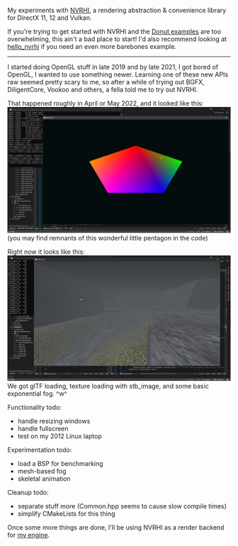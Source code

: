 
My experiments with [NVRHI](https://github.com/NVIDIAGameWorks/nvrhi), a rendering abstraction & convenience library for DirectX 11, 12 and Vulkan.

If you're trying to get started with NVRHI and the [Donut examples](https://github.com/NVIDIAGameWorks/donut_examples) are too overwhelming, this ain't a bad place to start! I'd also recommend looking at [hello_nvrhi](https://github.com/Aeva/hello_nvrhi) if you need an even more barebones example.

--------------

I started doing OpenGL stuff in late 2019 and by late 2021, I got bored of OpenGL, I wanted to use something newer. Learning one of these new APIs raw seemed pretty scary to me, so after a while of trying out BGFX, DiligentCore, Vookoo and others, a fella told me to try out NVRHI.

That happened roughly in April or May 2022, and it looked like this:
![](docs/May2022.jpg)
(you may find remnants of this wonderful little pentagon in the code)

Right now it looks like this:
![](docs/August2022.jpg)
We got glTF loading, texture loading with stb_image, and some basic exponential fog. ^w^

Functionality todo:
* handle resizing windows
* handle fullscreen
* test on my 2012 Linux laptop

Experimentation todo:
* load a BSP for benchmarking
* mesh-based fog
* skeletal animation

Cleanup todo:
* separate stuff more (Common.hpp seems to cause slow compile times)
* simplify CMakeLists for this thing

Once some more things are done, I'll be using NVRHI as a render backend for [my engine](https://github.com/Admer456/btx-engine).
